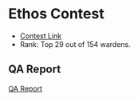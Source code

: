 # Ethos Contest
- [Contest Link](https://code4rena.com/audits/2023-02-ethos-reserve-contest#top)
- Rank: Top 29 out of 154 wardens.

## QA Report
[QA Report](./qa.md)
